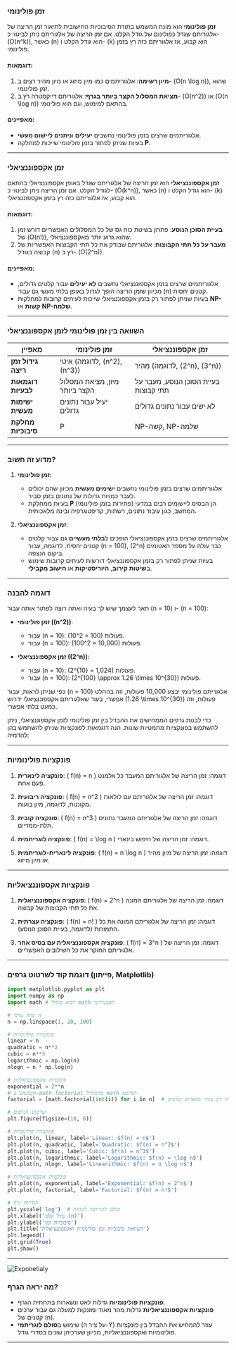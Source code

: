 ### **זמן פולינומי**

**זמן פולינומי** הוא מונח המשמש בתורת הסיבוכיות החישובית לתיאור זמן הריצה של אלגוריתם שגדל כפולינום של גודל הקלט. אם זמן הריצה של אלגוריתם ניתן לביטוי כ- \(O(n^k)\), כאשר \(n\) הוא גודל הקלט ו- \(k\) הוא קבוע, אז אלגוריתם כזה רץ בזמן פולינומי.

#### **דוגמאות:**
1. **מיון רשימה**: אלגוריתמים כמו מיון מיזוג או מיון מהיר רצים ב- \(O(n \log n)\), שהוא זמן פולינומי.
2. **מציאת המסלול הקצר ביותר בגרף**: אלגוריתם דייקסטרה רץ ב- \(O(n^2)\) או \(O(n \log n)\) בהתאם למימוש, וגם הוא פולינומי.

#### **מאפיינים:**
- אלגוריתמים שרצים בזמן פולינומי נחשבים **יעילים** ו**ניתנים ליישום מעשי**.
- בעיות שניתן לפתור בזמן פולינומי שייכות למחלקה **P**.

---

### **זמן אקספוננציאלי**

**זמן אקספוננציאלי** הוא זמן הריצה של אלגוריתם שגדל באופן אקספוננציאלי בהתאם לגודל הקלט. אם זמן הריצה ניתן לביטוי כ- \(O(k^n)\), כאשר \(n\) הוא גודל הקלט ו- \(k\) הוא קבוע, אז אלגוריתם כזה רץ בזמן אקספוננציאלי.

#### **דוגמאות:**
1. **בעיית הסוכן הנוסע**: פתרון בשיטת כוח גס של כל המסלולים האפשריים דורש זמן של \(O(n!)\), שהוא גרוע יותר מאקספוננציאלי.
2. **מעבר על כל תתי הקבוצות**: אלגוריתם שבודק את כל תתי הקבוצות האפשריות של קבוצה בגודל \(n\) רץ ב- \(O(2^n)\).

#### **מאפיינים:**
- אלגוריתמים שרצים בזמן אקספוננציאלי נחשבים **לא יעילים** עבור קלטים גדולים, מכיוון שזמן הריצה הופך לגדול באופן בלתי מעשי גם עבור \(n\) קטנים יחסית.
- בעיות שניתן לפתור רק בזמן אקספוננציאלי שייכות לעיתים קרובות למחלקות **NP-קשות** או **NP-שלמה**.

---

### **השוואה בין זמן פולינומי לזמן אקספוננציאלי**

| **מאפיין** | **זמן פולינומי** | **זמן אקספוננציאלי** |
| ----------------------------- | -------------------------------------- | ---------------------------------------- |
| **גידול זמן ריצה** | איטי (לדוגמה, \(n^2\), \(n^3\)) | מהיר (לדוגמה, \(2^n\), \(3^n\)) |
| **דוגמאות לבעיות** | מיון, מציאת המסלול הקצר ביותר | בעיית הסוכן הנוסע, מעבר על תתי קבוצות |
| **ישימות מעשית** | יעיל עבור נתונים גדולים | לא ישים עבור נתונים גדולים |
| **מחלקת סיבוכיות** | P | NP-קשה, NP-שלמה |

---

### **מדוע זה חשוב?**

1. **זמן פולינומי**:
   - אלגוריתמים שרצים בזמן פולינומי נחשבים **ישימים מעשית** מכיוון שהם יכולים לעבד כמויות גדולות של נתונים בזמן סביר.
   - בעיות ממחלקת **P** (פתירות בזמן פולינומי) הן הבסיס ליישומים רבים במדעי המחשב, כגון עיבוד נתונים, רשתות, קריפטוגרפיה ובינה מלאכותית.

2. **זמן אקספוננציאלי**:
   - אלגוריתמים שרצים בזמן אקספוננציאלי הופכים ל**בלתי מעשיים** גם עבור קלטים קטנים יחסית. לדוגמה, עבור \(n = 100\), \(2^n\) כבר עולה על מספר האטומים ביקום הנצפה.
   - בעיות שניתן לפתור רק בזמן אקספוננציאלי דורשות לעיתים קרובות שימוש ב**שיטות קירוב**, **היוריסטיקות** או **חישוב מקבילי**.

---

### **דוגמה להבנה**

תאר לעצמך שיש לך בעיה ואתה רוצה לפתור אותה עבור \(n = 10\) ו- \(n = 100\):

- **זמן פולינומי (\(n^2\))**:
  - עבור \(n = 10\): \(10^2 = 100\) פעולות.
  - עבור \(n = 100\): \(100^2 = 10\,000\) פעולות.

- **זמן אקספוננציאלי (\(2^n\))**:
  - עבור \(n = 10\): \(2^{10} = 1\,024\) פעולות.
  - עבור \(n = 100\): \(2^{100} \approx 1.26 \times 10^{30}\) פעולות.

כפי שניתן לראות, עבור \(n = 100\) אלגוריתם פולינומי יבצע 10,000 פעולות, וזה בהחלט אפשרי, בעוד שאלגוריתם אקספוננציאלי ידרוש \(1.26 \times 10^{30}\) פעולות, וזה כמעט בלתי אפשרי.

כדי לבנות גרפים הממחישים את ההבדל בין זמן פולינומי לזמן אקספוננציאלי, ניתן להשתמש בפונקציות מתמטיות שונות. הנה דוגמאות לפונקציות שניתן להשתמש בהן להדמיה:

---

### **פונקציות פולינומיות**
1. **פונקציה לינארית**: 
   \( f(n) = n \) 
   דוגמה: זמן הריצה של אלגוריתם המעבד כל אלמנט פעם אחת.

2. **פונקציה ריבועית**: 
   \( f(n) = n^2 \) 
   דוגמה: זמן הריצה של אלגוריתם עם לולאות מקוננות, לדוגמה, מיון בועות.

3. **פונקציה קובית**: 
   \( f(n) = n^3 \) 
   דוגמה: זמן הריצה של אלגוריתם המעבד נתונים תלת-ממדיים.

4. **פונקציה לוגריתמית**: 
   \( f(n) = \log n \) 
   דוגמה: זמן הריצה של חיפוש בינארי.

5. **פונקציה לינארית-לוגריתמית**: 
   \( f(n) = n \log n \) 
   דוגמה: זמן הריצה של מיון מהיר או מיון מיזוג.

---

### **פונקציות אקספוננציאליות**
1. **פונקציה אקספוננציאלית**: 
   \( f(n) = 2^n \) 
   דוגמה: זמן הריצה של אלגוריתם המונה את כל תתי הקבוצות של קבוצה.

2. **פונקציה עצרתית**: 
   \( f(n) = n! \) 
   דוגמה: זמן הריצה של אלגוריתם המונה את כל התמורות (לדוגמה, בעיית הסוכן הנוסע).

3. **פונקציה אקספוננציאלית עם בסיס אחר**: 
   \( f(n) = 3^n \) 
   דוגמה: זמן הריצה של אלגוריתם החוקר את כל השילובים האפשריים.

---

### **דוגמת קוד לשרטוט גרפים (פייתון, Matplotlib)**

```python
import matplotlib.pyplot as plt
import numpy as np
import math # ייבוא מודול math הסטנדרטי

# טווח ערכי n
n = np.linspace(1, 20, 100)

# פונקציות פולינומיות
linear = n
quadratic = n**2
cubic = n**3
logarithmic = np.log(n)
nlogn = n * np.log(n)

# פונקציות אקספוננציאליות
exponential = 2**n
# השתמש ב-math.factorial מהמודול math המיובא
factorial = [math.factorial(int(i)) for i in n]  # עצרת מוגדרת רק עבור מספרים שלמים

# שרטוט הגרפים
plt.figure(figsize=(10, 6))

# פונקציות פולינומיות
plt.plot(n, linear, label='Linear: $f(n) = n$')
plt.plot(n, quadratic, label='Quadratic: $f(n) = n^2$')
plt.plot(n, cubic, label='Cubic: $f(n) = n^3$')
plt.plot(n, logarithmic, label='Logarithmic: $f(n) = \log n$')
plt.plot(n, nlogn, label='Linearithmic: $f(n) = n \log n$')

# פונקציות אקספוננציאליות
plt.plot(n, exponential, label='Exponential: $f(n) = 2^n$')
plt.plot(n, factorial, label='Factorial: $f(n) = n!$')

# הגדרות גרף
plt.yscale('log')  # סולם לוגריתמי לנוחות
plt.xlabel('גודל קלט (n)')
plt.ylabel('סיבוכיות זמן')
plt.title('השוואת סיבוכיות זמן פולינומית ואקספוננציאלית')
plt.legend()
plt.grid(True)
plt.show()
```

---
![Exponetialy](../assets/exponetialy.png)

### **מה יראה הגרף?**
- **פונקציות פולינומיות** גדלות לאט ונשארות בתחתית הגרף.
- **פונקציות אקספוננציאליות** גדלות מהר מאוד ומזנקות למעלה גם עבור ערכים קטנים של \(n\).
- שימוש ב**סולם לוגריתמי** (על ציר ה-Y) עוזר להמחיש את ההבדל בין פונקציות פולינומיות ואקספוננציאליות, מכיוון שערכיהן שונים בסדרי גודל.
---